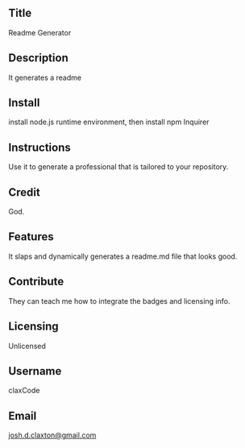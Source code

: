 
  
  ## Title

  Readme Generator

  ## Description

  It generates a readme

  ## Install

  install node.js runtime environment, then install npm Inquirer

  ## Instructions

  Use it to generate a professional that is tailored to your repository.

  ## Credit

  God.

  ## Features

  It slaps and dynamically generates a readme.md file that looks good.

  ## Contribute

  They can teach me how to integrate the badges and licensing info.

  ## Licensing

  Unlicensed

  ## Username

  claxCode

  ## Email

  josh.d.claxton@gmail.com
  
